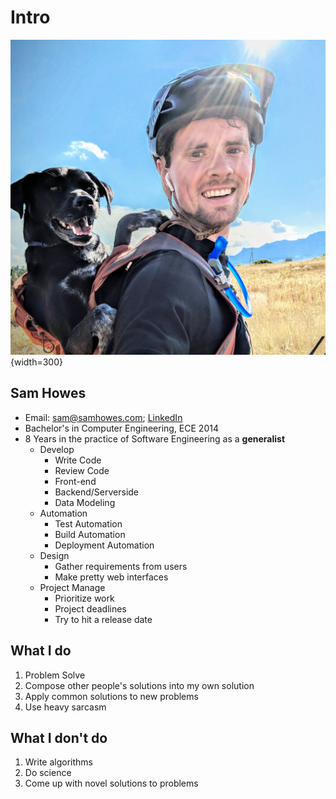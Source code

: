 # Intro

![Jake and I](./profile_square.jpeg){width=300}

## Sam Howes

* Email: sam@samhowes.com; [LinkedIn](https://www.linkedin.com/in/samuelhowes)
* Bachelor's in Computer Engineering, ECE 2014
* 8 Years in the practice of Software Engineering as a **generalist**
    * Develop
        * Write Code
        * Review Code
        * Front-end
        * Backend/Serverside
        * Data Modeling
    * Automation
        * Test Automation
        * Build Automation
        * Deployment Automation
    * Design
        * Gather requirements from users
        * Make pretty web interfaces
    * Project Manage
        * Prioritize work
        * Project deadlines
        * Try to hit a release date

## What I do

1. Problem Solve
2. Compose other people's solutions into my own solution
3. Apply common solutions to new problems
4. Use heavy sarcasm

## What I don't do

1. Write algorithms
2. Do science
3. Come up with novel solutions to problems


